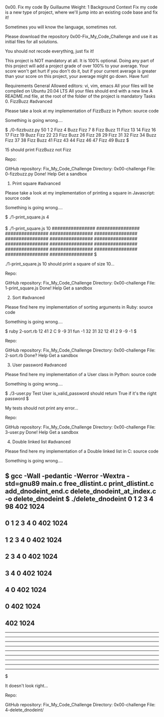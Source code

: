 0x00. Fix my code
By Guillaume
Weight: 1
Background Context
Fix my code is a new type of project, where we'll jump into an existing code base and fix it!

Sometimes you will know the language, sometimes not.

Please download the repository 0x00-Fix_My_Code_Challenge and use it as initial files for all solutions.

You should not recode everything, just fix it!

This project is NOT mandatory at all. It is 100% optional. Doing any part of this project will add a project grade of over 100% to your average. Your score won't get hurt if you don't do it, but if your current average is greater than your score on this project, your average might go down. Have fun!

Requirements
General
Allowed editors: vi, vim, emacs
All your files will be compiled on Ubuntu 20.04 LTS
All your files should end with a new line
A README.md file, at the root of the folder of the project is mandatory
Tasks
0. FizzBuzz
#advanced

Please take a look at my implementation of FizzBuzz in Python: source code

Something is going wrong....

$ ./0-fizzbuzz.py 50
1 2 Fizz 4 Buzz Fizz 7 8 Fizz Buzz 11 Fizz 13 14 Fizz 16 17 Fizz 19 Buzz Fizz 22 23 Fizz Buzz 26 Fizz 28 29 Fizz 31 32 Fizz 34 Buzz Fizz 37 38 Fizz Buzz 41 Fizz 43 44 Fizz 46 47 Fizz 49 Buzz
$

15 should print FizzBuzz not Fizz

Repo:

GitHub repository: Fix_My_Code_Challenge
Directory: 0x00-challenge
File: 0-fizzbuzz.py
 Done! Help Get a sandbox

1. Print square
#advanced

Please take a look at my implementation of printing a square in Javascript: source code

Something is going wrong....

$ ./1-print_square.js 4
####
####
####
####
$ ./1-print_square.js 10
################
################
################
################
################
################
################
################
################
################
################
################
################
################
################
################
$

./1-print_square.js 10 should print a square of size 10...

Repo:

GitHub repository: Fix_My_Code_Challenge
Directory: 0x00-challenge
File: 1-print_square.js
 Done! Help Get a sandbox

2. Sort
#advanced

Please find here my implementation of sorting arguments in Ruby: source code

Something is going wrong....

$ ruby 2-sort.rb 12 41 2 C 9 -9 31 fun -1 32
31
32
12
41
2
9
-9
-1
$

Repo:

GitHub repository: Fix_My_Code_Challenge
Directory: 0x00-challenge
File: 2-sort.rb
 Done? Help Get a sandbox

3. User password
#advanced

Please find here my implementation of a User class in Python: source code

Something is going wrong....

$ ./3-user.py
Test User
is_valid_password should return True if it's the right password
$

My tests should not print any error...

Repo:

GitHub repository: Fix_My_Code_Challenge
Directory: 0x00-challenge
File: 3-user.py
 Done! Help Get a sandbox

4. Double linked list
#advanced

Please find here my implementation of a Double linked list in C: source code

Something is going wrong....

$ gcc -Wall -pedantic -Werror -Wextra -std=gnu89 main.c free_dlistint.c print_dlistint.c add_dnodeint_end.c delete_dnodeint_at_index.c -o delete_dnodeint
$ ./delete_dnodeint
0
1
2
3
4
98
402
1024
-----------------
0
1
2
3
4
0
402
1024
-----------------
1
2
3
4
0
402
1024
-----------------
2
3
4
0
402
1024
-----------------
3
4
0
402
1024
-----------------
4
0
402
1024
-----------------
0
402
1024
-----------------
402
1024
-----------------
-----------------
-----------------
-----------------
-----------------
-----------------
-----------------
-----------------
-----------------
-----------------
$

It doesn't look right...

Repo:

GitHub repository: Fix_My_Code_Challenge
Directory: 0x00-challenge
File: 4-delete_dnodeint/
